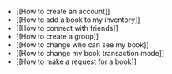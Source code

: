 <!-- LANG:EN, title="Tutorials"-->
 
 * [[How to create an account]]
 * [[How to add a book to my inventory]]
 * [[How to connect with friends]]
 * [[How to create a group]]
 * [[How to change who can see my book]]
 * [[How to change my book transaction mode]]
 * [[How to make a request for a book]]